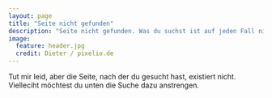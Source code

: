 ```yaml
---
layout: page
title: "Seite nicht gefunden"
description: "Seite nicht gefunden. Was du suchst ist auf jeden Fall nicht hier."
image:
  feature: header.jpg
  credit: Dieter / pixelio.de
---  
```


Tut mir leid, aber die Seite, nach der du gesucht hast, existiert nicht. Vielleciht möchtest du unten die Suche dazu anstrengen.

<script type="text/javascript">
  var GOOG_FIXURL_LANG = 'de';
  var GOOG_FIXURL_SITE = '{{ site.url }}'
</script>
<script type="text/javascript"
  src="http://linkhelp.clients.google.com/tbproxy/lh/wm/fixurl.js">
</script>
